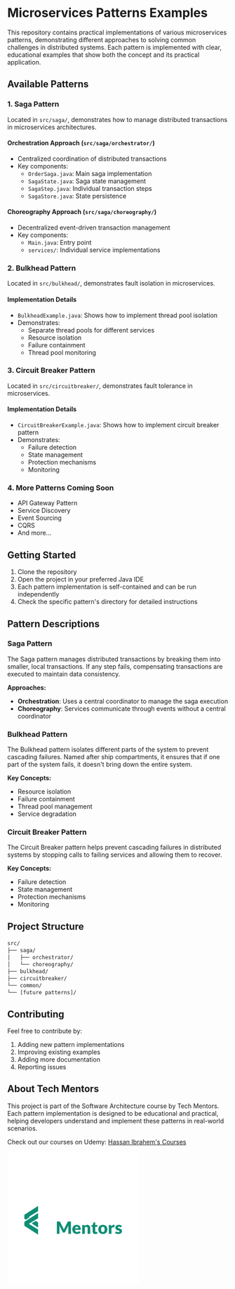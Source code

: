 # Microservices Patterns Examples

This repository contains practical implementations of various microservices patterns, demonstrating different approaches to solving common challenges in distributed systems. Each pattern is implemented with clear, educational examples that show both the concept and its practical application.

## Available Patterns

### 1. Saga Pattern
Located in `src/saga/`, demonstrates how to manage distributed transactions in microservices architectures.

#### Orchestration Approach (`src/saga/orchestrator/`)
- Centralized coordination of distributed transactions
- Key components:
  - `OrderSaga.java`: Main saga implementation
  - `SagaState.java`: Saga state management
  - `SagaStep.java`: Individual transaction steps
  - `SagaStore.java`: State persistence

#### Choreography Approach (`src/saga/choreography/`)
- Decentralized event-driven transaction management
- Key components:
  - `Main.java`: Entry point
  - `services/`: Individual service implementations

### 2. Bulkhead Pattern
Located in `src/bulkhead/`, demonstrates fault isolation in microservices.

#### Implementation Details
- `BulkheadExample.java`: Shows how to implement thread pool isolation
- Demonstrates:
  - Separate thread pools for different services
  - Resource isolation
  - Failure containment
  - Thread pool monitoring

### 3. Circuit Breaker Pattern
Located in `src/circuitbreaker/`, demonstrates fault tolerance in microservices.

#### Implementation Details
- `CircuitBreakerExample.java`: Shows how to implement circuit breaker pattern
- Demonstrates:
  - Failure detection
  - State management
  - Protection mechanisms
  - Monitoring

### 4. More Patterns Coming Soon
- API Gateway Pattern
- Service Discovery
- Event Sourcing
- CQRS
- And more...

## Getting Started

1. Clone the repository
2. Open the project in your preferred Java IDE
3. Each pattern implementation is self-contained and can be run independently
4. Check the specific pattern's directory for detailed instructions

## Pattern Descriptions

### Saga Pattern
The Saga pattern manages distributed transactions by breaking them into smaller, local transactions. If any step fails, compensating transactions are executed to maintain data consistency.

**Approaches:**
- **Orchestration**: Uses a central coordinator to manage the saga execution
- **Choreography**: Services communicate through events without a central coordinator

### Bulkhead Pattern
The Bulkhead pattern isolates different parts of the system to prevent cascading failures. Named after ship compartments, it ensures that if one part of the system fails, it doesn't bring down the entire system.

**Key Concepts:**
- Resource isolation
- Failure containment
- Thread pool management
- Service degradation

### Circuit Breaker Pattern
The Circuit Breaker pattern helps prevent cascading failures in distributed systems by stopping calls to failing services and allowing them to recover.

**Key Concepts:**
- Failure detection
- State management
- Protection mechanisms
- Monitoring

## Project Structure
```
src/
├── saga/
│   ├── orchestrator/
│   └── choreography/
├── bulkhead/
├── circuitbreaker/
└── common/
└── [future patterns]/
```

## Contributing
Feel free to contribute by:
1. Adding new pattern implementations
2. Improving existing examples
3. Adding more documentation
4. Reporting issues

## About Tech Mentors

This project is part of the Software Architecture course by Tech Mentors. Each pattern implementation is designed to be educational and practical, helping developers understand and implement these patterns in real-world scenarios.

Check out our courses on Udemy: [Hassan Ibrahem's Courses](https://www.udemy.com/user/hassan-ibrahem-2/)

<img src="techmentors.png" alt="Tech Mentors Logo" width="300"/>